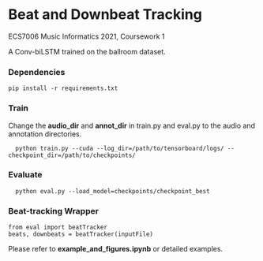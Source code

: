 # Beat and Downbeat Tracking
ECS7006 Music Informatics 2021, Coursework 1

A Conv-biLSTM trained on the ballroom dataset.

### Dependencies
```
pip install -r requirements.txt
```

### Train
Change the __audio_dir__ and __annot_dir__ in train.py and eval.py to the audio and annotation directories.

```
  python train.py --cuda --log_dir=/path/to/tensorboard/logs/ --checkpoint_dir=/path/to/checkpoints/
```

### Evaluate

```
  python eval.py --load_model=checkpoints/checkpoint_best
```

### Beat-tracking Wrapper

```
from eval import beatTracker
beats, downbeats = beatTracker(inputFile)
```
Please refer to __example_and_figures.ipynb__ or detailed examples.
